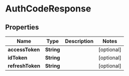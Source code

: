 

# AuthCodeResponse


## Properties

| Name | Type | Description | Notes |
|------------ | ------------- | ------------- | -------------|
|**accessToken** | **String** |  |  [optional] |
|**idToken** | **String** |  |  [optional] |
|**refreshToken** | **String** |  |  [optional] |



